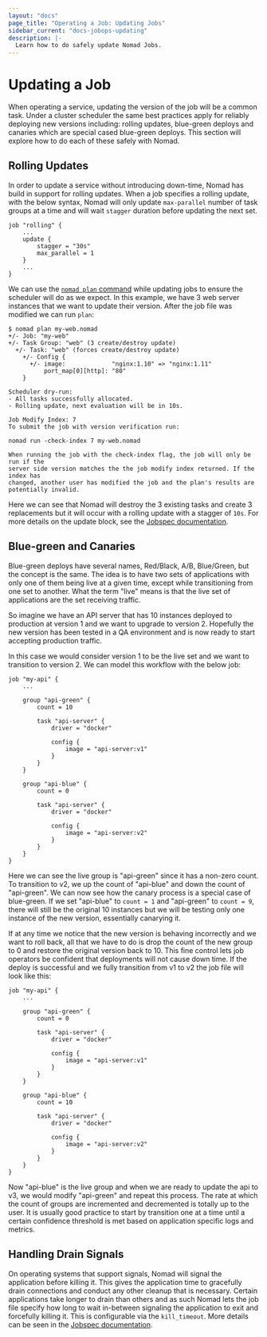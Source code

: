 ```yaml
---
layout: "docs"
page_title: "Operating a Job: Updating Jobs"
sidebar_current: "docs-jobops-updating"
description: |-
  Learn how to do safely update Nomad Jobs.
---
```


# Updating a Job

When operating a service, updating the version of the job will be a common task.
Under a cluster scheduler the same best practices apply for reliably deploying
new versions including: rolling updates, blue-green deploys and canaries which
are special cased blue-green deploys. This section will explore how to do each
of these safely with Nomad.

## Rolling Updates

In order to update a service without introducing down-time, Nomad has build in
support for rolling updates. When a job specifies a rolling update, with the
below syntax, Nomad will only update `max-parallel` number of task groups at a
time and will wait `stagger` duration before updating the next set.

```
job "rolling" {
    ...
    update {
        stagger = "30s"
        max_parallel = 1
    }
    ...
}
```

We can use the [`nomad plan` command](/docs/commands/plan.html) while updating
jobs to ensure the scheduler will do as we expect. In this example, we have 3
web server instances that we want to update their version. After the job file
was modified we can run `plan`:

```
$ nomad plan my-web.nomad
+/- Job: "my-web"
+/- Task Group: "web" (3 create/destroy update)
  +/- Task: "web" (forces create/destroy update)
    +/- Config {
      +/- image:             "nginx:1.10" => "nginx:1.11"
          port_map[0][http]: "80"
    }

Scheduler dry-run:
- All tasks successfully allocated.
- Rolling update, next evaluation will be in 10s.

Job Modify Index: 7
To submit the job with version verification run:

nomad run -check-index 7 my-web.nomad

When running the job with the check-index flag, the job will only be run if the
server side version matches the the job modify index returned. If the index has
changed, another user has modified the job and the plan's results are
potentially invalid.
```

Here we can see that Nomad will destroy the 3 existing tasks and create 3
replacements but it will occur with a rolling update with a stagger of `10s`.
For more details on the update block, see
the [Jobspec documentation](/docs/jobspec/index.html#update).

## Blue-green and Canaries

Blue-green deploys have several names, Red/Black, A/B, Blue/Green, but the
concept is the same. The idea is to have two sets of applications with only one
of them being live at a given time, except while transitioning from one set to
another.  What the term "live" means is that the live set of applications are
the set receiving traffic.

So imagine we have an API server that has 10 instances deployed to production
at version 1 and we want to upgrade to version 2. Hopefully the new version has
been tested in a QA environment and is now ready to start accepting production
traffic.

In this case we would consider version 1 to be the live set and we want to
transition to version 2. We can model this workflow with the below job:

```
job "my-api" {
    ...

    group "api-green" {
        count = 10

        task "api-server" {
            driver = "docker"
            
            config {
                image = "api-server:v1"
            }
        }
    }

    group "api-blue" {
        count = 0

        task "api-server" {
            driver = "docker"
            
            config {
                image = "api-server:v2"
            }
        }
    }
}
```

Here we can see the live group is "api-green" since it has a non-zero count. To
transition to v2, we up the count of "api-blue" and down the count of
"api-green". We can now see how the canary process is a special case of
blue-green. If we set "api-blue" to `count = 1` and "api-green" to `count = 9`,
there will still be the original 10 instances but we will be testing only one
instance of the new version, essentially canarying it.

If at any time we notice that the new version is behaving incorrectly and we
want to roll back, all that we have to do is drop the count of the new group to
0 and restore the original version back to 10. This fine control lets job
operators be confident that deployments will not cause down time. If the deploy
is successful and we fully transition from v1 to v2 the job file will look like
this:

```
job "my-api" {
    ...

    group "api-green" {
        count = 0

        task "api-server" {
            driver = "docker"
            
            config {
                image = "api-server:v1"
            }
        }
    }

    group "api-blue" {
        count = 10

        task "api-server" {
            driver = "docker"
            
            config {
                image = "api-server:v2"
            }
        }
    }
}
```

Now "api-blue" is the live group and when we are ready to update the api to v3,
we would modify "api-green" and repeat this process. The rate at which the count
of groups are incremented and decremented is totally up to the user. It is
usually good practice to start by transition one at a time until a certain
confidence threshold is met based on application specific logs and metrics.

## Handling Drain Signals

On operating systems that support signals, Nomad will signal the application
before killing it. This gives the application time to gracefully drain
connections and conduct any other cleanup that is necessary. Certain
applications take longer to drain than others and as such Nomad lets the job
file specify how long to wait in-between signaling the application to exit and
forcefully killing it. This is configurable via the `kill_timeout`. More details
can be seen in the [Jobspec documentation](/docs/jobspec/index.html#kill_timeout).
